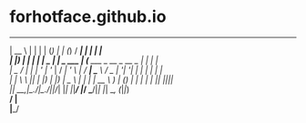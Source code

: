 # forhotface.github.io


  _____       _     _     _     _       _        _____                       _ _ _   
 |  __ \     | |   | |   (_)   | |     (_)      / ____|                     | | | |  
 | |__) |   _| |__ | |__  _ ___| |__    _ ___  | (___   ___  _ __ _ __ _   _| | | |  
 |  _  / | | | '_ \| '_ \| / __| '_ \  | / __|  \___ \ / _ \| '__| '__| | | | | | |  
 | | \ \ |_| | |_) | |_) | \__ \ | | | | \__ \  ____) | (_) | |  | |  | |_| |_|_|_|  
 |_|  \_\__,_|_.__/|_.__/|_|___/_| |_| |_|___/ |_____/ \___/|_|  |_|   \__, (_|_|_)  
                                                                        __/ |        
                                                                       |___/         

